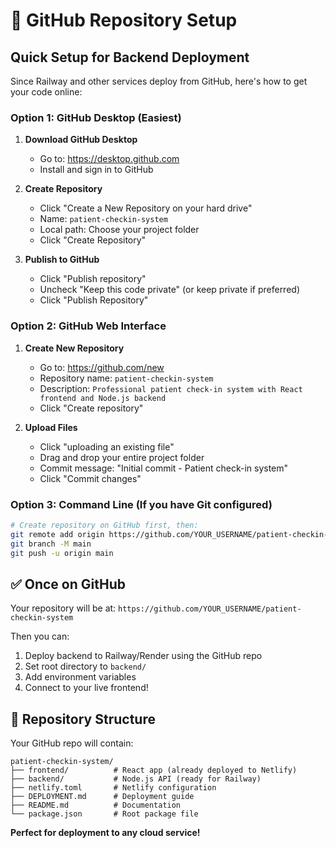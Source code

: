 # 🐙 GitHub Repository Setup

## Quick Setup for Backend Deployment

Since Railway and other services deploy from GitHub, here's how to get your code online:

### Option 1: GitHub Desktop (Easiest)

1. **Download GitHub Desktop**
   - Go to: https://desktop.github.com
   - Install and sign in to GitHub

2. **Create Repository**
   - Click "Create a New Repository on your hard drive"
   - Name: `patient-checkin-system`
   - Local path: Choose your project folder
   - Click "Create Repository"

3. **Publish to GitHub**
   - Click "Publish repository"
   - Uncheck "Keep this code private" (or keep private if preferred)
   - Click "Publish Repository"

### Option 2: GitHub Web Interface

1. **Create New Repository**
   - Go to: https://github.com/new
   - Repository name: `patient-checkin-system`
   - Description: `Professional patient check-in system with React frontend and Node.js backend`
   - Click "Create repository"

2. **Upload Files**
   - Click "uploading an existing file"
   - Drag and drop your entire project folder
   - Commit message: "Initial commit - Patient check-in system"
   - Click "Commit changes"

### Option 3: Command Line (If you have Git configured)

```bash
# Create repository on GitHub first, then:
git remote add origin https://github.com/YOUR_USERNAME/patient-checkin-system.git
git branch -M main
git push -u origin main
```

## ✅ Once on GitHub

Your repository will be at:
`https://github.com/YOUR_USERNAME/patient-checkin-system`

Then you can:
1. Deploy backend to Railway/Render using the GitHub repo
2. Set root directory to `backend/`
3. Add environment variables
4. Connect to your live frontend!

## 🚀 Repository Structure

Your GitHub repo will contain:
```
patient-checkin-system/
├── frontend/          # React app (already deployed to Netlify)
├── backend/           # Node.js API (ready for Railway)
├── netlify.toml       # Netlify configuration
├── DEPLOYMENT.md      # Deployment guide
├── README.md          # Documentation
└── package.json       # Root package file
```

**Perfect for deployment to any cloud service!**